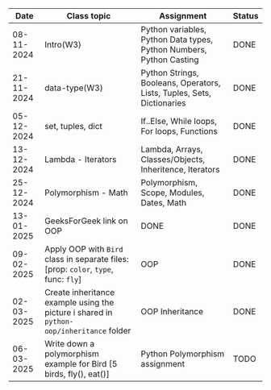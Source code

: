 | Date       | Class topic                                                                              | Assignment                                                             | Status |
|------------|------------------------------------------------------------------------------------------|------------------------------------------------------------------------|--------|
| 08-11-2024 | Intro(W3)                                                                                | Python variables, Python Data types, Python Numbers, Python Casting    | DONE   |
| 21-11-2024 | data-type(W3)                                                                            | Python Strings, Booleans, Operators, Lists, Tuples, Sets, Dictionaries | DONE   |
| 05-12-2024 | set, tuples, dict                                                                        | If..Else, While loops, For loops, Functions                            | DONE   |
| 13-12-2024 | Lambda - Iterators                                                                       | Lambda, Arrays, Classes/Objects, Inheritence, Iterators                | DONE   |
| 25-12-2024 | Polymorphism - Math                                                                      | Polymorphism, Scope, Modules, Dates, Math                              | DONE   |
| 13-01-2025 | GeeksForGeek link on OOP                                                                 | DONE                                                                   | DONE   
| 09-02-2025 | Apply OOP with `Bird` class in separate files: [prop: `color`, `type`, func: `fly`]      | OOP                                                                    | DONE   |
| 02-03-2025 | Create inheritance example using the picture i shared in `python-oop/inheritance` folder | OOP Inheritance                                                        | DONE   |
| 06-03-2025 | Write down a polymorphism example for Bird [5 birds, fly(), eat()]                       | Python Polymorphism assignment                                         | TODO   |